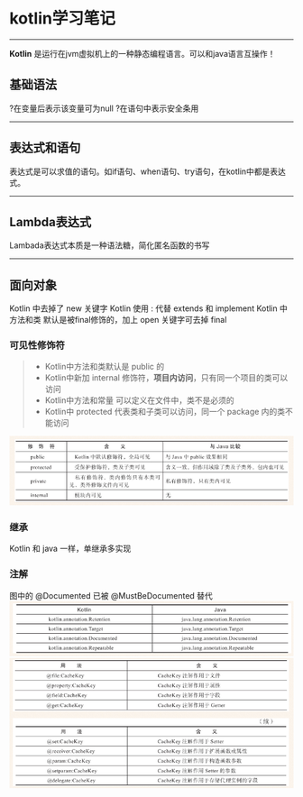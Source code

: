 # kotlin学习笔记

------

**Kotlin** 是运行在jvm虚拟机上的一种静态编程语言。可以和java语言互操作！

## 基础语法

?在变量后表示该变量可为null
?在语句中表示安全条用

------

## 表达式和语句

表达式是可以求值的语句。如if语句、when语句、try语句，在kotlin中都是表达式。

------

## Lambda表达式

Lambada表达式本质是一种语法糖，简化匿名函数的书写

------

## 面向对象

Kotlin 中去掉了 new 关键字
Kotlin 使用 : 代替 extends 和 implement
Kotlin 中 方法和类 默认是被final修饰的，加上 open 关键字可去掉 final

### 可见性修饰符

> * Kotlin中方法和类默认是 public 的
> * Kotlin中新加 internal 修饰符，**项目内访问**，只有同一个项目的类可以访问
> * Kotlin中方法和常量 可以定义在文件中，类不是必须的
> * Kotlin中 protected 代表类和子类可以访问，同一个 package 内的类不能访问

![可见性修饰符对比](image1.PNG)

### 继承
Kotlin 和 java 一样，单继承多实现

### 注解
图中的 @Documented 已被 @MustBeDocumented 替代
![元注解对比](image2.jpg)
![指定注解的作用位置](image3.jpg)